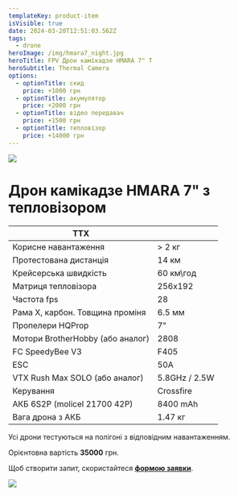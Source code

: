 ```yaml
---
templateKey: product-item
isVisible: true
date: 2024-03-20T12:51:03.562Z
tags:
  - drone
heroImage: /img/hmara7_night.jpg
heroTitle: FPV Дрон камікадзе HMARA 7" T
heroSubtitle: Thermal Camera
options:
  - optionTitle: скид
    price: +1000 грн
  - optionTitle: акумулятор
    price: +2000 грн
  - optionTitle: відео передавач
    price: +1500 грн
  - optionTitle: тепловізор
    price: +14000 грн
---
```

![](/img/hmara7_night.jpg)

# Дрон камікадзе HMARA 7" з тепловізором

| **ТТХ**                          |               |
| -------------------------------- | ------------- |
| Корисне навантаження             | \> 2 кг       |
| Протестована дистанція           | 14 км         |
| Крейсерська швидкість            | 60 км\год     |
| Матриця тепловізора              | 256x192       |
| Частота fps                      | 28            |
| Р﻿ама Х, карбон. Товщина проміня | 6.5 мм        |
| Пропелери HQProp                 | 7"            |
| Мотори BrotherHobby (або аналог) | 2808          |
| FC SpeedyBee V3                  | F405          |
| ESC                              | 50A           |
| ﻿VTX Rush Max SOLO (або аналог)  | 5.8GHz / 2.5W |
| ﻿Керування                       | Crossfire     |
| АКБ 6S2P (molicel 21700 42P)     | 8400 mAh      |
| Вага дрона з АКБ                 | 1.47 кг       |

Усі дрони тестуються на полігоні з відповідним навантаженням.

Орієнтовна вартість **35000** грн.

Щоб створити запит, скористайтеся <a href="https://docs.google.com/forms/d/e/1FAIpQLSflTILqQ9CENT9xGsnn4Ke6l-D-2m2yaclV2jH2pzXmjGk51w/viewform" target="_blank" rel="noopener noreferrer">**формою заявки**</a>.

![](/img/hmara7_night_2.jpg)